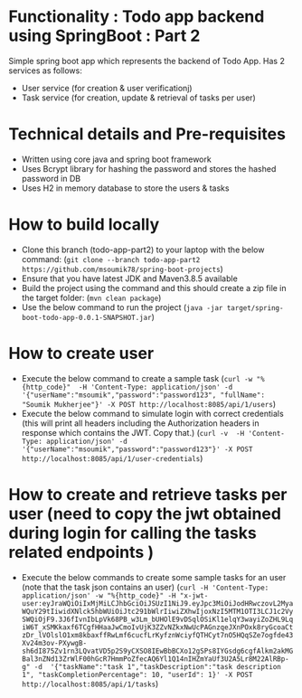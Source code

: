 # Functionality : Todo app backend using SpringBoot : Part 2
Simple spring boot app which represents the backend of Todo App.
Has 2 services as follows:
- User service (for creation & user verificationj)
- Task service (for creation, update & retrieval of tasks per user)


# Technical details and Pre-requisites
- Written using core java and spring boot framework
- Uses Bcrypt library for hashing the password and stores the hashed password in DB
- Uses H2 in memory database to store the users & tasks



# How to build locally
- Clone this branch (todo-app-part2) to your laptop with the below command:
  (`git clone --branch todo-app-part2 https://github.com/msoumik78/spring-boot-projects`)
- Ensure that you have latest JDK and Maven3.8.5 available
- Build the project using the command and this should create a zip file in the target folder:
  (`mvn clean package`)
- Use the below command to run the project
  (`java -jar target/spring-boot-todo-app-0.0.1-SNAPSHOT.jar`)


# How to create user
- Execute the below command to create a sample task
  (`curl -w "%{http_code}"  -H 'Content-Type: application/json' -d  '{"userName":"msoumik","password":"password123", "fullName": "Soumik Mukherjee"}' -X POST http://localhost:8085/api/1/users`)
- Execute the below command to simulate login with correct credentials (this will print all headers including the Authorization headers in response which contains the JWT. Copy that.)
  (`curl -v  -H 'Content-Type: application/json' -d  '{"userName":"msoumik","password":"password123"}' -X POST http://localhost:8085/api/1/user-credentials`)


# How to create and retrieve tasks per user (need to copy the jwt obtained during login for calling the tasks related endpoints )
- Execute the below commands to create some sample tasks for an user (note that the task json contains an user)
  (`curl -H 'Content-Type: application/json' -w "%{http_code}" -H "x-jwt-user:eyJraWQiOiIxMjMiLCJhbGciOiJSUzI1NiJ9.eyJpc3MiOiJodHRwczovL2MyaWQuY29tIiwidXNlck5hbWUiOiJtc291bWlrIiwiZXhwIjoxNzI5MTM1OTI3LCJ1c2VySWQiOjF9.3J6fIvnIbLpVk68PB_w3Lm_bUHOlE9vDSqlOSiKl1elqY3wayiZoZHL9LqiW6T_xSMKkaxf6TCgfHHaaJwCmoIvUjK3ZZvNZkxNwUcPAGnzqeJXnPOxk8ryGcoaCtzDr_lVOlslO1xm8kbaxffRwLmf6cucfLrKyfznWciyfQTHCyt7nO5HQqSZe7ogfde43Xv24m3ov-PXywgB-sh6dI875Zv1rn3LQvatVD5p2S9yCXSO8IEwBbBCXo12gSPs8IYGsdg6cgfAlkm2akMGBal3nZNd13ZrWlF00hGcR7HmmPoZfecAQ6Yl1Q14nIHZmYaUf3U2A5Lr8M22AlRBp-g" -d  '{"taskName":"task 1","taskDescription":"task description 1", "taskCompletionPercentage": 10, "userId": 1}' -X POST http://localhost:8085/api/1/tasks`)




